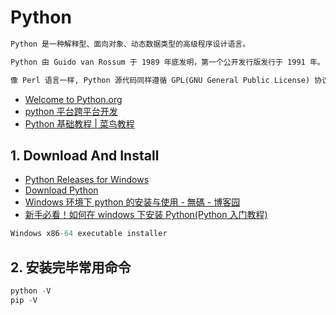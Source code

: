 # Python

```txt
Python 是一种解释型、面向对象、动态数据类型的高级程序设计语言。

Python 由 Guido van Rossum 于 1989 年底发明，第一个公开发行版发行于 1991 年。

像 Perl 语言一样, Python 源代码同样遵循 GPL(GNU General Public License) 协议。
```

- [Welcome to Python.org](https://www.python.org/)
- [python 平台跨平台开发](https://www.cnblogs.com/tigerm/p/5930645.html)
- [Python 基础教程 | 菜鸟教程](https://www.runoob.com/python/python-tutorial.html)

## 1. Download And Install

- [Python Releases for Windows](https://www.python.org/downloads/windows/)
- [Download Python](https://www.python.org/downloads/)
- [Windows 环境下 python 的安装与使用 - 無碼 - 博客园](https://www.cnblogs.com/wumac/p/8195025.html)
- [新手必看！如何在 windows 下安装 Python(Python 入门教程)](https://baijiahao.baidu.com/s?id=1606573927720991570&wfr=spider&for=pc)

```c#
Windows x86-64 executable installer
```

## 2. 安装完毕常用命令

```c#
python -V
pip -V
```
